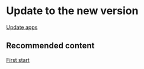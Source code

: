 # Update to the new version

[Update apps](Installer_software_update.md)

## Recommended content

[First start](HydraFirstLaunch.md)
